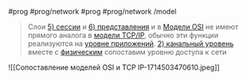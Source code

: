 #prog #prog/network  #prog #prog/network /model  

> Слои [5) сессии](Сеансовый%20уровень) и [6) представления](Представления%20уровень) и в [Модели OSI](Модель%20OSI) не имеют прямого аналога в [модели TCP/IP](Модель%20TCP%20IP), обычно эти функции реализуются на [уровне приложений](Прикладной%20уровень). [2) канальный уровень](Канальный%20уровень) вместе с [физическим](Физический%20уровень) сопоставим уровню доступа к сети

![[Сопоставление моделей OSI и TCP IP-1714503470610.jpeg]]


